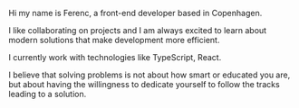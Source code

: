 Hi my name is Ferenc, a front-end developer based in Copenhagen.

I like collaborating on projects and I am always excited to learn about modern solutions that make development more efficient.

I currently work with technologies like TypeScript, React.

I believe that solving problems is not about how smart or educated you are, but about having the willingness to dedicate yourself to follow the tracks leading to a solution.
